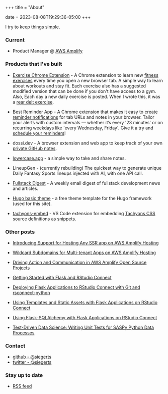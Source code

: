 +++
title = "About"

date = 2023-08-08T19:29:36-05:00
+++

I try to keep things simple.

### Current

- Product Manager @ [AWS Amplify](https://aws.amazon.com/amplify/)
 

### Products that I've built


- [Exercise Chrome Extension](https://www.exercises.so) - A Chrome extension to learn new [fitness exercises](https://chrome.google.com/webstore/detail/exercise/idhbppehmegfahmlnhajakjplaonfkdk) every time you open a new browser tab. A simple way to learn about workouts and stay fit. Each exercise also has a suggested modified version that can be done if you don't have access to a gym. Also, Each day a new daily exercise is posted. When I wrote this, it was a [rear delt exercise](https://www.exercises.so/daily).


- Best Reminder App - A Chrome extension that makes it easy to create [reminder notifications](https://www.bestreminderapp.com) for tab URLs and notes in your browser. Tailor your alerts with custom intervals — whether it’s every '23 minutes' or on recurring weekdays like 'every Wednesday, Friday'. Give it a try and [schedule your reminders](https://chrome.google.com/webstore/detail/best-reminder-app/dnpkpjllkijgiiedcbjjkccmhcgoebbf)!


- dossi.dev - A browser extension and web app to keep track of your own [private GitHub notes](https://www.dossi.dev).

- [lowercase.app](https://www.lowercase.app) - a simple way to take and share notes.

- LineupGen - (currently rebuilding) The quickest way to generate unique Daily Fantasy Sports lineups injected with AI, with one API call.

- [Fullstack Digest](https://www.fullstackdigest.com/) - A weekly email digest of fullstack development news and articles.

- [Hugo basic theme](https://themes.gohugo.io/hugo-theme-basic/) - a free theme template for the Hugo framework (used for this site).

- [tachyons-embed](https://marketplace.visualstudio.com/items?itemName=siegerts.tachyons-embed) - VS Code extension for embedding [Tachyons CSS](https://tachyons.io/) source definitions as snippets.


### Other posts

- [Introducing Support for Hosting Any SSR app on AWS Amplify Hosting](https://aws.amazon.com/blogs/mobile/introducing-support-for-hosting-any-ssr-app-on-aws-amplify-hosting/)

- [Wildcard Subdomains for Multi-tenant Apps on AWS Amplify Hosting](https://aws.amazon.com/blogs/mobile/wildcard-subdomains-for-multi-tenant-apps-on-aws-amplify-hosting/)

- [Driving Action and Communication in AWS Amplify Open Source Projects](https://aws.amazon.com/blogs/opensource/driving-action-and-communication-in-aws-amplify-open-source-projects/)

- [Getting Started with Flask and RStudio Connect](https://support.rstudio.com/hc/en-us/articles/360044700234-Getting-Started-with-Flask-and-RStudio-Connect)

- [Deploying Flask Applications to RStudio Connect with Git and rsconnect-python](https://support.rstudio.com/hc/en-us/articles/360045224233)

- [Using Templates and Static Assets with Flask Applications on RStudio Connect](https://support.rstudio.com/hc/en-us/articles/360045279313)

- [Using Flask-SQLAlchemy with Flask Applications on RStudio Connect](https://support.rstudio.com/hc/en-us/articles/360045926213-Using-Flask-SQLAlchemy-with-Flask-Applications-on-RStudio-Connect)

- [Test-Driven Data Science: Writing Unit Tests for SASPy Python Data Processes](https://www.sas.com/content/dam/SAS/support/en/sas-global-forum-proceedings/2018/2347-2018.pdf) 


### Contact

- [github - @siegerts](https://github.com/siegerts)
- [twitter - @siegerts](https://twitter.com/siegerts)



### Stay up to date

- [RSS feed](https://www.xiegerts.com/post/index.xml)
